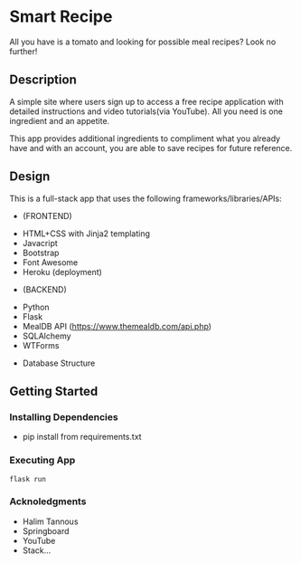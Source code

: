 # Smart Recipe

All you have is a tomato and looking for possible meal recipes? Look no further!

## Description

A simple site where users sign up to access a free recipe application with detailed instructions and video tutorials(via YouTube). All you need is one ingredient and an appetite.

This app provides additional ingredients to compliment what you already have and with an account, you are able to save recipes for future reference.

## Design

This is a full-stack app that uses the following frameworks/libraries/APIs:

- (FRONTEND)

* HTML+CSS with Jinja2 templating
* Javacript
* Bootstrap
* Font Awesome
* Heroku (deployment)

- (BACKEND)

* Python
* Flask
* MealDB API (https://www.themealdb.com/api.php)
* SQLAlchemy
* WTForms

- Database Structure

## Getting Started

### Installing Dependencies

- pip install from requirements.txt

### Executing App

    flask run

### Acknoledgments

- Halim Tannous
- Springboard
- YouTube
- Stack...
